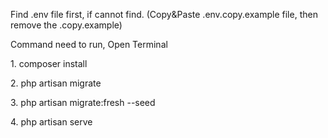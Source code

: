 <p>Find .env file first, if cannot find. (Copy&Paste .env.copy.example file, then remove the .copy.example)</p>
<p>Command need to run, Open Terminal</p>
<p>1. composer install</p>
<p>2. php artisan migrate</p>
<p>3. php artisan migrate:fresh --seed</p>
<p>4. php artisan serve</p>
